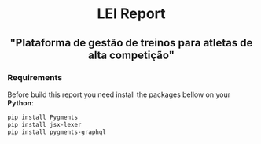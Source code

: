 <div align="center" style="text-align: center">
<h1>LEI Report</h1>
<h2>"Plataforma de gestão de treinos para atletas de alta competição"</h2>
</div>

<h3>Requirements</h3>

Before build this report you need install the packages bellow on your **Python**:

```bash
pip install Pygments
pip install jsx-lexer
pip install pygments-graphql
```
